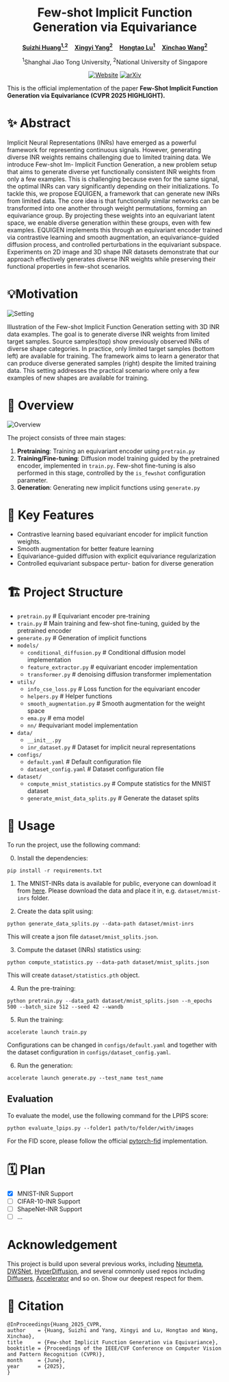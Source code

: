 <p align="center">
  <h1 align="center">Few-shot Implicit Function Generation via Equivariance</h1>
  <div class="authors">
  <p align="center">
    <strong><a href="https://jeandiable.github.io/">Suizhi Huang<sup>1,2</sup></a></strong>
    &nbsp;&nbsp;
    <strong><a href="https://adamdad.github.io/">Xingyi Yang<sup>2</sup></a></strong>
    &nbsp;&nbsp;
    <strong><a href="https://scholar.google.com/citations?user=GtNuBJcAAAAJ&hl=zh-CN">Hongtao Lu<sup>1</sup></a></strong>
    &nbsp;&nbsp;
    <strong><a href="https://sites.google.com/site/sitexinchaowang/">Xinchao Wang<sup>2</sup></a></strong>
  </p>
</div>

<div class="affiliations">
  <p align="center">
<sup>1</sup>Shanghai Jiao Tong University, <sup>2</sup>National University of Singapore
</p>
  </p>


  <p align="center">
<!--   <a href="https://openaccess.thecvf.com/content/CVPR2024/html/Lu_FedHCA2_Towards_Hetero-Client_Federated_Multi-Task_Learning_CVPR_2024_paper.html"><img alt='cvpr' src="https://img.shields.io/badge/CVPR-2024-blue.svg"></a> -->
  <a href="https://jeandiable.github.io/EquiGen/"><img alt='Website' src="https://img.shields.io/badge/Website-EquiGen-blue"></a>
  <a href="https://arxiv.org/abs/2501.01601"><img alt='arXiv' src="https://img.shields.io/badge/arXiv-2501.01601-b31b1b.svg"></a>
  <!-- add a webpage -->


  </p>
</p>

This is the official implementation of the paper **Few-Shot Implicit Function Generation via Equivariance (CVPR 2025 HIGHLIGHT).**

# ✨ Abstract
Implicit Neural Representations (INRs) have emerged as a powerful framework for representing continuous signals. However, generating diverse INR weights remains challenging due to limited training data. We introduce Few-shot Im- Implicit Function Generation, a new problem setup that aims to generate diverse yet functionally consistent INR weights from only a few examples. This is challenging because even for the same signal, the optimal INRs can vary significantly depending on their initializations. To tackle this, we propose EQUIGEN, a framework that can generate new INRs from limited data. The core idea is that functionally similar networks can be transformed into one another through weight permutations, forming an equivariance group. By projecting these weights into an equivariant latent space, we enable diverse generation within these groups, even with few examples. EQUIGEN implements this through an equivariant encoder trained via contrastive learning and smooth augmentation, an equivariance-guided diffusion process, and controlled perturbations in the equivariant subspace. Experiments on 2D image and 3D shape INR datasets demonstrate that our approach effectively generates diverse INR weights while preserving their functional properties in few-shot scenarios.

# 💡Motivation
![Setting](/docs/assets/setting.gif)

  Illustration of the Few-shot Implicit Function Generation setting with 3D INR data examples. The goal is to generate diverse INR weights from limited target samples. Source samples(top) show previously observed INRs of diverse shape categories. In practice, only limited target samples (bottom left) are available for training. The framework aims to learn a generator that can produce diverse generated samples (right) despite the limited training data. This setting addresses the practical scenario where only a few examples of new shapes are available for training.

# 🔭 Overview
![Overview](/docs/assets/Overview.gif)

The project consists of three main stages:

1. **Pretraining**: Training an equivariant encoder using `pretrain.py`
2. **Training/Fine-tuning**: Diffusion model training guided by the pretrained encoder, implemented in `train.py`. Few-shot fine-tuning is also performed in this stage, controlled by the `is_fewshot` configuration parameter.
3. **Generation**: Generating new implicit functions using `generate.py`

# 🔧 Key Features
- Contrastive learning based equivariant encoder for implicit function weights.
- Smooth augmentation for better feature learning
- Equivariance-guided diffusion with explicit equivariance regularization
- Controlled equivariant subspace pertur- bation for diverse generation
   
# 🏗️ Project Structure

- `pretrain.py` # Equivariant encoder pre-training
- `train.py` # Main training and few-shot fine-tuning, guided by the pretrained encoder
- `generate.py` # Generation of implicit functions
- `models/`
  - `conditional_diffusion.py` # Conditional diffusion model implementation
  - `feature_extractor.py` # equivariant encoder implementation
  - `transformer.py` # denoising diffusion transformer implementation
- `utils/`
  - `info_cse_loss.py` # Loss function for the equivariant encoder
  - `helpers.py` # Helper functions
  - `smooth_augmentation.py` # Smooth augmentation for the weight space
  - `ema.py` # ema model
  - `nn/` #equivariant model implementation
- `data/`
  - `__init__.py`
  - `inr_dataset.py` # Dataset for implicit neural representations
- `configs/`
  - `default.yaml` # Default configuration file
  - `dataset_config.yaml` # Dataset configuration file
- `dataset/`
  - `compute_mnist_statistics.py` # Compute statistics for the MNIST dataset
  - `generate_mnist_data_splits.py` # Generate the dataset splits


# 🚀 Usage

To run the project, use the following command:

0. Install the dependencies:

```shell
pip install -r requirements.txt
```

1. The MNIST-INRs data is available for public, everyone can download it from [here](https://www.dropbox.com/sh/56pakaxe58z29mq/AABtWNkRYroLYe_cE3c90DXVa?dl=0). Please download the data and place it in, e.g. `dataset/mnist-inrs` folder.

2. Create the data split using:

```shell
python generate_data_splits.py --data-path dataset/mnist-inrs
```

This will create a json file `dataset/mnist_splits.json`.

3. Compute the dataset (INRs) statistics using:

```shell
python compute_statistics.py --data-path dataset/mnist_splits.json
```

This will create `dataset/statistics.pth` object.

4. Run the pre-training:

```
python pretrain.py --data_path dataset/mnist_splits.json --n_epochs 500 --batch_size 512 --seed 42 --wandb
```

5. Run the training:

```
accelerate launch train.py
```

Configurations can be changed in `configs/default.yaml` and together with the dataset configuration in `configs/dataset_config.yaml`.

6. Run the generation:

```
accelerate launch generate.py --test_name test_name
```

## Evaluation

To evaluate the model, use the following command for the LPIPS score:

```
python evaluate_lpips.py --folder1 path/to/folder/with/images
```

For the FID score, please follow the official [pytorch-fid](https://github.com/mseitzer/pytorch-fid) implementation. 


# 🗓 Plan
- [x] MNIST-INR Support
- [ ] CIFAR-10-INR Support
- [ ] ShapeNet-INR Support
- [ ] ...

# Acknowledgement
This project is build upon several previous works, including [Neumeta](https://github.com/Adamdad/neumeta), [DWSNet](https://github.com/AvivNavon/DWSNets), [HyperDiffusion](https://github.com/Rgtemze/HyperDiffusion), and several commonly used repos including [Diffusers](https://github.com/huggingface/diffusers), [Accelerator](https://github.com/huggingface/accelerate) and so on. Show our deepest respect for them.

# 📖 Citation
```
@InProceedings{Huang_2025_CVPR,
author    = {Huang, Suizhi and Yang, Xingyi and Lu, Hongtao and Wang, Xinchao},
title     = {Few-shot Implicit Function Generation via Equivariance},
booktitle = {Proceedings of the IEEE/CVF Conference on Computer Vision and Pattern Recognition (CVPR)},
month     = {June},
year      = {2025},
}
```
